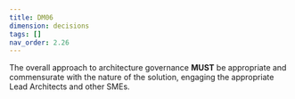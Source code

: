 ```yaml
---
title: DM06
dimension: decisions
tags: []
nav_order: 2.26
---
```


The overall approach to architecture governance **MUST** be appropriate and commensurate with the nature of the solution, engaging the appropriate Lead Architects and other SMEs. 
